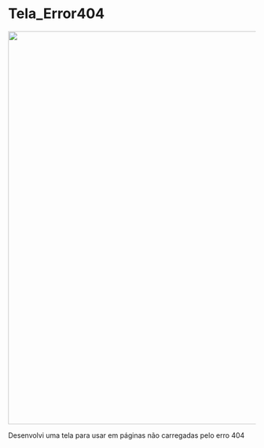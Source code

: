 # Tela_Error404

<p align="center">
   <img src="https://user-images.githubusercontent.com/97535906/183808560-b431f627-e90a-43f0-80bb-8d9b7f02d510.png" width="800">
</p>

 Desenvolvi uma tela para usar em páginas não carregadas pelo erro 404
